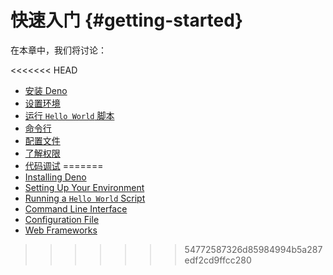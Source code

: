 # 快速入门 {#getting-started}

在本章中，我们将讨论：

<<<<<<< HEAD
- [安装 Deno](./getting_started/installation.md)
- [设置环境](./getting_started/setup_your_environment.md)
- [运行 `Hello World` 脚本](./getting_started/first_steps.md)
- [命令行](./getting_started/command_line_interface.md)
- [配置文件](./getting_started/configuration_file.md)
- [了解权限](./getting_started/permissions.md)
- [代码调试](./getting_started/debugging_your_code.md)
=======
- [Installing Deno](./getting_started/installation.md)
- [Setting Up Your Environment](./getting_started/setup_your_environment.md)
- [Running a `Hello World` Script](./getting_started/first_steps.md)
- [Command Line Interface](./getting_started/command_line_interface.md)
- [Configuration File](./getting_started/configuration_file.md)
- [Web Frameworks](./getting_started/web_frameworks.md)
>>>>>>> 54772587326d85984994b5a287edf2cd9ffcc280
